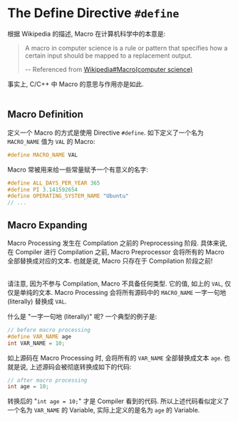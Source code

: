 # The Define Directive `#define`

根据 Wikipedia 的描述, Macro 在计算机科学中的本意是:

> A macro in computer science is a rule or pattern that specifies how a certain input should be mapped to a replacement output.
> 
> -- Referenced from [Wikipedia#Macro(computer science)](https://en.wikipedia.org/wiki/Macro_%28computer_science%29?wprov=sfla1)

事实上, C/C++ 中 Macro 的意思与作用亦是如此.
<br><br>

## Macro Definition

定义一个 Macro 的方式是使用 Directive `#define`.
如下定义了一个名为 `MACRO_NAME` 值为 `VAL` 的 Macro:

```c++
#define MACRO_NAME VAL
```

Macro 常被用来给一些常量赋予一个有意义的名字:

```c++
#define ALL_DAYS_PER_YEAR 365
#define PI 3.141592654
#define OPERATING_SYSTEM_NAME "Ubuntu"
// ...
```

## Macro Expanding

Macro Processing 发生在 Compilation 之前的 Preprocessing 阶段.
具体来说, 在 Compiler 进行 Compilation 之前, Macro Preprocessor 会将所有的 Macro 全部替换成对应的文本.
也就是说, Macro 只存在于 Compilation 阶段之前! 
<br><br>

请注意, 因为不参与 Compilation, Macro 不具备任何类型.
它的值, 如上的 `VAL`, 仅仅是单纯的文本.
Macro Processing 会将所有源码中的 `MACRO_NAME` 一字一句地 (literally) 替换成 `VAL`.

什么是 "一字一句地 (literally)" 呢? 一个典型的例子是:

```c++
// before macro processing
#define VAR_NAME age
int VAR_NAME = 10;
```

如上源码在 Macro Processing 时, 会将所有的 `VAR_NAME` 全部替换成文本 `age`.
也就是说, 上述源码会被彻底转换成如下的代码:

```c++
// after macro processing
int age = 10;
```

转换后的 "`int age = 10;`" 才是 Compiler 看到的代码.
所以上述代码看似定义了一个名为 `VAR_NAME` 的 Variable, 实际上定义的是名为 `age` 的 Variable.